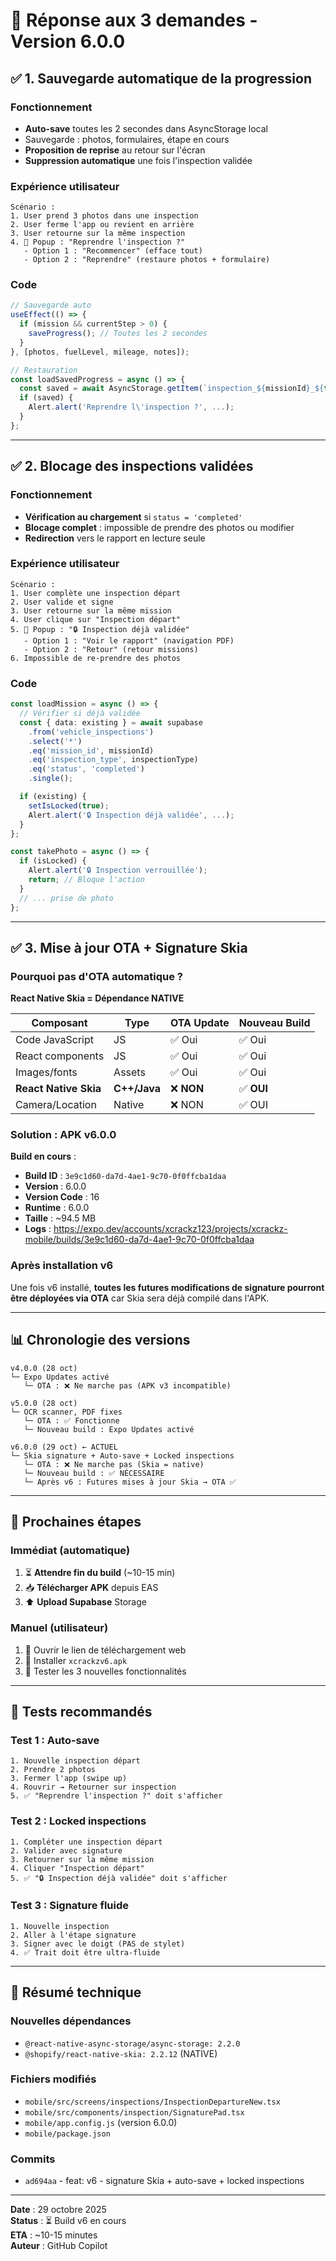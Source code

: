 # 🎯 Réponse aux 3 demandes - Version 6.0.0

## ✅ 1. Sauvegarde automatique de la progression

### Fonctionnement
- **Auto-save** toutes les 2 secondes dans AsyncStorage local
- Sauvegarde : photos, formulaires, étape en cours
- **Proposition de reprise** au retour sur l'écran
- **Suppression automatique** une fois l'inspection validée

### Expérience utilisateur
```
Scénario :
1. User prend 3 photos dans une inspection
2. User ferme l'app ou revient en arrière
3. User retourne sur la même inspection
4. 📱 Popup : "Reprendre l'inspection ?"
   - Option 1 : "Recommencer" (efface tout)
   - Option 2 : "Reprendre" (restaure photos + formulaire)
```

### Code
```typescript
// Sauvegarde auto
useEffect(() => {
  if (mission && currentStep > 0) {
    saveProgress(); // Toutes les 2 secondes
  }
}, [photos, fuelLevel, mileage, notes]);

// Restauration
const loadSavedProgress = async () => {
  const saved = await AsyncStorage.getItem(`inspection_${missionId}_${type}`);
  if (saved) {
    Alert.alert('Reprendre l\'inspection ?', ...);
  }
};
```

---

## ✅ 2. Blocage des inspections validées

### Fonctionnement
- **Vérification au chargement** si `status = 'completed'`
- **Blocage complet** : impossible de prendre des photos ou modifier
- **Redirection** vers le rapport en lecture seule

### Expérience utilisateur
```
Scénario :
1. User complète une inspection départ
2. User valide et signe
3. User retourne sur la même mission
4. User clique sur "Inspection départ"
5. 📱 Popup : "🔒 Inspection déjà validée"
   - Option 1 : "Voir le rapport" (navigation PDF)
   - Option 2 : "Retour" (retour missions)
6. Impossible de re-prendre des photos
```

### Code
```typescript
const loadMission = async () => {
  // Vérifier si déjà validée
  const { data: existing } = await supabase
    .from('vehicle_inspections')
    .select('*')
    .eq('mission_id', missionId)
    .eq('inspection_type', inspectionType)
    .eq('status', 'completed')
    .single();

  if (existing) {
    setIsLocked(true);
    Alert.alert('🔒 Inspection déjà validée', ...);
  }
};

const takePhoto = async () => {
  if (isLocked) {
    Alert.alert('🔒 Inspection verrouillée');
    return; // Bloque l'action
  }
  // ... prise de photo
};
```

---

## ✅ 3. Mise à jour OTA + Signature Skia

### Pourquoi pas d'OTA automatique ?

**React Native Skia = Dépendance NATIVE**

| Composant | Type | OTA Update | Nouveau Build |
|-----------|------|------------|---------------|
| Code JavaScript | JS | ✅ Oui | ✅ Oui |
| React components | JS | ✅ Oui | ✅ Oui |
| Images/fonts | Assets | ✅ Oui | ✅ Oui |
| **React Native Skia** | **C++/Java** | ❌ **NON** | ✅ **OUI** |
| Camera/Location | Native | ❌ NON | ✅ OUI |

### Solution : APK v6.0.0

**Build en cours** :
- **Build ID** : `3e9c1d60-da7d-4ae1-9c70-0f0ffcba1daa`
- **Version** : 6.0.0
- **Version Code** : 16
- **Runtime** : 6.0.0
- **Taille** : ~94.5 MB
- **Logs** : https://expo.dev/accounts/xcrackz123/projects/xcrackz-mobile/builds/3e9c1d60-da7d-4ae1-9c70-0f0ffcba1daa

### Après installation v6
Une fois v6 installé, **toutes les futures modifications de signature pourront être déployées via OTA** car Skia sera déjà compilé dans l'APK.

---

## 📊 Chronologie des versions

```
v4.0.0 (28 oct)
└─ Expo Updates activé
   └─ OTA : ❌ Ne marche pas (APK v3 incompatible)

v5.0.0 (28 oct)
└─ OCR scanner, PDF fixes
   └─ OTA : ✅ Fonctionne
   └─ Nouveau build : Expo Updates activé

v6.0.0 (29 oct) ← ACTUEL
└─ Skia signature + Auto-save + Locked inspections
   └─ OTA : ❌ Ne marche pas (Skia = native)
   └─ Nouveau build : ✅ NÉCESSAIRE
   └─ Après v6 : Futures mises à jour Skia → OTA ✅
```

---

## 🚀 Prochaines étapes

### Immédiat (automatique)
1. ⏳ **Attendre fin du build** (~10-15 min)
2. 📥 **Télécharger APK** depuis EAS
3. ⬆️ **Upload Supabase** Storage

### Manuel (utilisateur)
1. 🔗 Ouvrir le lien de téléchargement web
2. 📲 Installer `xcrackzv6.apk`
3. 🧪 Tester les 3 nouvelles fonctionnalités

---

## 🧪 Tests recommandés

### Test 1 : Auto-save
```
1. Nouvelle inspection départ
2. Prendre 2 photos
3. Fermer l'app (swipe up)
4. Rouvrir → Retourner sur inspection
5. ✅ "Reprendre l'inspection ?" doit s'afficher
```

### Test 2 : Locked inspections
```
1. Compléter une inspection départ
2. Valider avec signature
3. Retourner sur la même mission
4. Cliquer "Inspection départ"
5. ✅ "🔒 Inspection déjà validée" doit s'afficher
```

### Test 3 : Signature fluide
```
1. Nouvelle inspection
2. Aller à l'étape signature
3. Signer avec le doigt (PAS de stylet)
4. ✅ Trait doit être ultra-fluide
```

---

## 📝 Résumé technique

### Nouvelles dépendances
- `@react-native-async-storage/async-storage: 2.2.0`
- `@shopify/react-native-skia: 2.2.12` (NATIVE)

### Fichiers modifiés
- `mobile/src/screens/inspections/InspectionDepartureNew.tsx`
- `mobile/src/components/inspection/SignaturePad.tsx`
- `mobile/app.config.js` (version 6.0.0)
- `mobile/package.json`

### Commits
- `ad694aa` - feat: v6 - signature Skia + auto-save + locked inspections

---

**Date** : 29 octobre 2025  
**Status** : ⏳ Build v6 en cours  
**ETA** : ~10-15 minutes  
**Auteur** : GitHub Copilot
